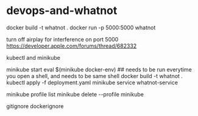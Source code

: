 # devops-and-whatnot

docker build -t whatnot .
docker run -p 5000:5000 whatnot

turn off airplay for interference on port 5000 https://developer.apple.com/forums/thread/682332

kubectl and minikube

minikube start
eval $(minikube docker-env) ## needs to be run everytime you open a shell, and needs to be same shell
docker build -t whatnot .
kubectl apply -f deployment.yaml
minikube service whatnot-service

minikube profile list
minikube delete --profile minikube

gitignore
dockerignore
